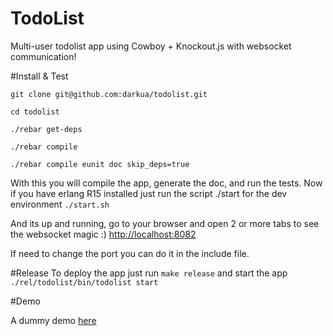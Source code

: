 # TodoList
Multi-user todolist app using Cowboy + Knockout.js with websocket communication!

#Install & Test
<p><code>git clone git@github.com:darkua/todolist.git</code></p>
<p><code>cd todolist</code></p>
<p><code>./rebar get-deps</code></p>
<p><code>./rebar compile</code></p>
<p><code>./rebar compile eunit doc skip_deps=true</code></p>

With this you will compile the app, generate the doc, and run the tests.
Now if you have erlang R15 installed just run the script ./start for the dev environment
<code>./start.sh</code>

And its up and running, go to your browser and open 2 or more tabs to see the websocket magic :)
<a href="http://localhost:8082">http://localhost:8082</a>

If need to change the port you can do it in the include file.

#Release
To deploy the app just run
<code>make release</code>
and start the app
<code>./rel/todolist/bin/todolist start</code>

#Demo	
<p>A dummy demo <a href="http://todolist.sergioveiga.com:8082">here</a></p>
